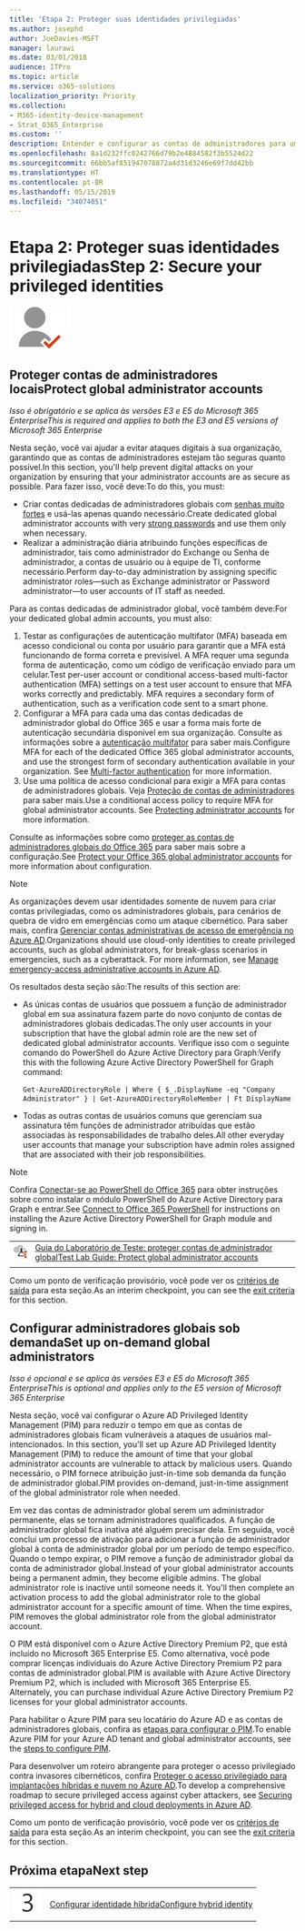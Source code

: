 ```yaml
---
title: 'Etapa 2: Proteger suas identidades privilegiadas'
ms.author: josephd
author: JoeDavies-MSFT
manager: laurawi
ms.date: 03/01/2018
audience: ITPro
ms.topic: article
ms.service: o365-solutions
localization_priority: Priority
ms.collection:
- M365-identity-device-management
- Strat_O365_Enterprise
ms.custom: ''
description: Entender e configurar as contas de administradores para uma máxima proteção.
ms.openlocfilehash: 8a1d232ffc0242766d79b2e4884582f3b5524d22
ms.sourcegitcommit: 66bb5af851947078872a4d31d3246e69f7dd42bb
ms.translationtype: HT
ms.contentlocale: pt-BR
ms.lasthandoff: 05/15/2019
ms.locfileid: "34074051"
---
```

# <a name="step-2-secure-your-privileged-identities"></a><span data-ttu-id="1da3e-103">Etapa 2: Proteger suas identidades privilegiadas</span><span class="sxs-lookup"><span data-stu-id="1da3e-103">Step 2: Secure your privileged identities</span></span>

![](./media/deploy-foundation-infrastructure/identity_icon-small.png)

<a name="identity-global-admin"></a>
## <a name="protect-global-administrator-accounts"></a><span data-ttu-id="1da3e-104">Proteger contas de administradores locais</span><span class="sxs-lookup"><span data-stu-id="1da3e-104">Protect global administrator accounts</span></span>

<span data-ttu-id="1da3e-105">*Isso é obrigatório e se aplica às versões E3 e E5 do Microsoft 365 Enterprise*</span><span class="sxs-lookup"><span data-stu-id="1da3e-105">*This is required and applies to both the E3 and E5 versions of Microsoft 365 Enterprise*</span></span>

<span data-ttu-id="1da3e-106">Nesta seção, você vai ajudar a evitar ataques digitais à sua organização, garantindo que as contas de administradores estejam tão seguras quanto possível.</span><span class="sxs-lookup"><span data-stu-id="1da3e-106">In this section, you'll help prevent digital attacks on your organization by ensuring that your administrator accounts are as secure as possible.</span></span> <span data-ttu-id="1da3e-107">Para fazer isso, você deve:</span><span class="sxs-lookup"><span data-stu-id="1da3e-107">To do this, you must:</span></span>

- <span data-ttu-id="1da3e-108">Criar contas dedicadas de administradores globais com [senhas muito fortes](https://support.microsoft.com//help/4026406/microsoft-account-create-a-strong-password) e usá-las apenas quando necessário.</span><span class="sxs-lookup"><span data-stu-id="1da3e-108">Create dedicated global administrator accounts with very [strong passwords](https://support.microsoft.com//help/4026406/microsoft-account-create-a-strong-password) and use them only when necessary.</span></span>
- <span data-ttu-id="1da3e-109">Realizar a administração diária atribuindo funções específicas de administrador, tais como administrador do Exchange ou Senha de administrador, a contas de usuário ou à equipe de TI, conforme necessário.</span><span class="sxs-lookup"><span data-stu-id="1da3e-109">Perform day-to-day administration by assigning specific administrator roles—such as Exchange administrator or Password administrator—to user accounts of IT staff as needed.</span></span>

<span data-ttu-id="1da3e-110">Para as contas dedicadas de administrador global, você também deve:</span><span class="sxs-lookup"><span data-stu-id="1da3e-110">For your dedicated global admin accounts, you must also:</span></span>

1. <span data-ttu-id="1da3e-p102">Testar as configurações de autenticação multifator (MFA) baseada em acesso condicional ou conta por usuário para garantir que a MFA está funcionando de forma correta e previsível. A MFA requer uma segunda forma de autenticação, como um código de verificação enviado para um celular.</span><span class="sxs-lookup"><span data-stu-id="1da3e-p102">Test per-user account or conditional access-based multi-factor authentication (MFA) settings on a test user account to ensure that MFA works correctly and predictably. MFA requires a secondary form of authentication, such as a verification code sent to a smart phone.</span></span>
2. <span data-ttu-id="1da3e-p103">Configurar a MFA para cada uma das contas dedicadas de administrador global do Office 365 e usar a forma mais forte de autenticação secundária disponível em sua organização. Consulte as informações sobre a [autenticação multifator](identity-multi-factor-authentication.md#identity-mfa) para saber mais.</span><span class="sxs-lookup"><span data-stu-id="1da3e-p103">Configure MFA for each of the dedicated Office 365 global administrator accounts, and use the strongest form of secondary authentication available in your organization. See [Multi-factor authentication](identity-multi-factor-authentication.md#identity-mfa) for more information.</span></span>
2. <span data-ttu-id="1da3e-p104">Use uma política de acesso condicional para exigir a MFA para contas de administradores globais. Veja [Proteção de contas de administradores](identity-access-prerequisites.md#protecting-administrator-accounts) para saber mais.</span><span class="sxs-lookup"><span data-stu-id="1da3e-p104">Use a conditional access policy to require MFA for global administrator accounts. See [Protecting administrator accounts](identity-access-prerequisites.md#protecting-administrator-accounts) for more information.</span></span>

<span data-ttu-id="1da3e-117">Consulte as informações sobre como [proteger as contas de administradores globais do Office 365](https://docs.microsoft.com/office365/enterprise/protect-your-global-administrator-accounts) para saber mais sobre a configuração.</span><span class="sxs-lookup"><span data-stu-id="1da3e-117">See [Protect your Office 365 global administrator accounts](https://docs.microsoft.com/office365/enterprise/protect-your-global-administrator-accounts) for more information about configuration.</span></span>

> [!Note]
> <span data-ttu-id="1da3e-p105">As organizações devem usar identidades somente de nuvem para criar contas privilegiadas, como os administradores globais, para cenários de quebra de vidro em emergências como um ataque cibernético. Para saber mais, confira [Gerenciar contas administrativas de acesso de emergência no Azure AD](https://docs.microsoft.com/azure/active-directory/users-groups-roles/directory-emergency-access).</span><span class="sxs-lookup"><span data-stu-id="1da3e-p105">Organizations should use cloud-only identities to create privileged accounts, such as global administrators, for break-glass scenarios in emergencies, such as a cyberattack. For more information, see [Manage emergency-access administrative accounts in Azure AD](https://docs.microsoft.com/azure/active-directory/users-groups-roles/directory-emergency-access).</span></span>

<span data-ttu-id="1da3e-120">Os resultados desta seção são:</span><span class="sxs-lookup"><span data-stu-id="1da3e-120">The results of this section are:</span></span>

- <span data-ttu-id="1da3e-121">As únicas contas de usuários que possuem a função de administrador global em sua assinatura fazem parte do novo conjunto de contas de administradores globais dedicadas.</span><span class="sxs-lookup"><span data-stu-id="1da3e-121">The only user accounts in your subscription that have the global admin role are the new set of dedicated global administrator accounts.</span></span> <span data-ttu-id="1da3e-122">Verifique isso com o seguinte comando do PowerShell do Azure Active Directory para Graph:</span><span class="sxs-lookup"><span data-stu-id="1da3e-122">Verify this with the following Azure Active Directory PowerShell for Graph command:</span></span> 
  ```
  Get-AzureADDirectoryRole | Where { $_.DisplayName -eq "Company Administrator" } | Get-AzureADDirectoryRoleMember | Ft DisplayName
  ```
- <span data-ttu-id="1da3e-123">Todas as outras contas de usuários comuns que gerenciam sua assinatura têm funções de administrador atribuídas que estão associadas às responsabilidades de trabalho deles.</span><span class="sxs-lookup"><span data-stu-id="1da3e-123">All other everyday user accounts that manage your subscription have admin roles assigned that are associated with their job responsibilities.</span></span>

> [!Note]
> <span data-ttu-id="1da3e-124">Confira [Conectar-se ao PowerShell do Office 365](https://docs.microsoft.com/office365/enterprise/powershell/connect-to-office-365-powershell) para obter instruções sobre como instalar o módulo PowerShell do Azure Active Directory para Graph e entrar.</span><span class="sxs-lookup"><span data-stu-id="1da3e-124">See [Connect to Office 365 PowerShell](https://docs.microsoft.com/office365/enterprise/powershell/connect-to-office-365-powershell) for instructions on installing the Azure Active Directory PowerShell for Graph module and signing in.</span></span>

|||
|:-------|:-----|
|![Guias de laboratório de teste da Microsoft Cloud](media/m365-enterprise-test-lab-guides/cloud-tlg-icon-small.png)| [<span data-ttu-id="1da3e-126">Guia do Laboratório de Teste: proteger contas de administrador global</span><span class="sxs-lookup"><span data-stu-id="1da3e-126">Test Lab Guide: Protect global administrator accounts</span></span>](protect-global-administrator-accounts-microsoft-365-test-environment.md) |
|||

<span data-ttu-id="1da3e-127">Como um ponto de verificação provisório, você pode ver os [critérios de saída](identity-exit-criteria.md#crit-identity-global-admin) para esta seção.</span><span class="sxs-lookup"><span data-stu-id="1da3e-127">As an interim checkpoint, you can see the [exit criteria](identity-exit-criteria.md#crit-identity-global-admin) for this section.</span></span>


<a name="identity-pim"></a>
## <a name="set-up-on-demand-global-administrators"></a><span data-ttu-id="1da3e-128">Configurar administradores globais sob demanda</span><span class="sxs-lookup"><span data-stu-id="1da3e-128">Set up on-demand global administrators</span></span>

<span data-ttu-id="1da3e-129">*Isso é opcional e se aplica às versões E3 e E5 do Microsoft 365 Enterprise*</span><span class="sxs-lookup"><span data-stu-id="1da3e-129">*This is optional and applies only to the E5 version of Microsoft 365 Enterprise*</span></span>

<span data-ttu-id="1da3e-130">Nesta seção, você vai configurar o Azure AD Privileged Identity Management (PIM) para reduzir o tempo em que as contas de administradores globais ficam vulneráveis a ataques de usuários mal-intencionados. </span><span class="sxs-lookup"><span data-stu-id="1da3e-130">In this section, you'll set up Azure AD Privileged Identity Management (PIM) to reduce the amount of time that your global administrator accounts are vulnerable to attack by malicious users.</span></span> <span data-ttu-id="1da3e-131">Quando necessário, o PIM fornece atribuição just-in-time sob demanda da função de administrador global.</span><span class="sxs-lookup"><span data-stu-id="1da3e-131">PIM provides on-demand, just-in-time assignment of the global administrator role when needed.</span></span>  

<span data-ttu-id="1da3e-p108">Em vez das contas de administrador global serem um administrador permanente, elas se tornam administradores qualificados. A função de administrador global fica inativa até alguém precisar dela. Em seguida, você conclui um processo de ativação para adicionar a função de administrador global à conta de administrador global por um período de tempo específico. Quando o tempo expirar, o PIM remove a função de administrador global da conta de administrador global.</span><span class="sxs-lookup"><span data-stu-id="1da3e-p108">Instead of your global administrator accounts being a permanent admin, they become eligible admins. The global administrator role is inactive until someone needs it. You'll then complete an activation process to add the global administrator role to the global administrator account for a specific amount of time. When the time expires, PIM removes the global administrator role from the global administrator account.</span></span>

<span data-ttu-id="1da3e-p109">O PIM está disponível com o Azure Active Directory Premium P2, que está incluído no Microsoft 365 Enterprise E5. Como alternativa, você pode comprar licenças individuais do Azure Active Directory Premium P2 para contas de administrador global.</span><span class="sxs-lookup"><span data-stu-id="1da3e-p109">PIM is available with Azure Active Directory Premium P2, which is included with Microsoft 365 Enterprise E5. Alternately, you can purchase individual Azure Active Directory Premium P2 licenses for your global administrator accounts.</span></span>

<span data-ttu-id="1da3e-138">Para habilitar o Azure PIM para seu locatário do Azure AD e as contas de administradores globais, confira as [etapas para configurar o PIM](https://docs.microsoft.com/azure/active-directory/active-directory-privileged-identity-management-configure).</span><span class="sxs-lookup"><span data-stu-id="1da3e-138">To enable Azure PIM for your Azure AD tenant and global administrator accounts, see the [steps to configure PIM](https://docs.microsoft.com/azure/active-directory/active-directory-privileged-identity-management-configure).</span></span>

<span data-ttu-id="1da3e-139">Para desenvolver um roteiro abrangente para proteger o acesso privilegiado contra invasores cibernéticos, confira [Proteger o acesso privilegiado para implantações híbridas e nuvem no Azure AD](https://docs.microsoft.com/azure/active-directory/admin-roles-best-practices).</span><span class="sxs-lookup"><span data-stu-id="1da3e-139">To develop a comprehensive roadmap to secure privileged access against cyber attackers, see [Securing privileged access for hybrid and cloud deployments in Azure AD](https://docs.microsoft.com/azure/active-directory/admin-roles-best-practices).</span></span>

<span data-ttu-id="1da3e-140">Como um ponto de verificação provisório, você pode ver os [critérios de saída](identity-exit-criteria.md#crit-identity-pim) para esta seção.</span><span class="sxs-lookup"><span data-stu-id="1da3e-140">As an interim checkpoint, you can see the [exit criteria](identity-exit-criteria.md#crit-identity-pim) for this section.</span></span>


## <a name="next-step"></a><span data-ttu-id="1da3e-141">Próxima etapa</span><span class="sxs-lookup"><span data-stu-id="1da3e-141">Next step</span></span>

|||
|:-------|:-----|
|![](./media/stepnumbers/Step3.png)| [<span data-ttu-id="1da3e-142">Configurar identidade híbrida</span><span class="sxs-lookup"><span data-stu-id="1da3e-142">Configure hybrid identity</span></span>](identity-azure-ad-connect.md) |

